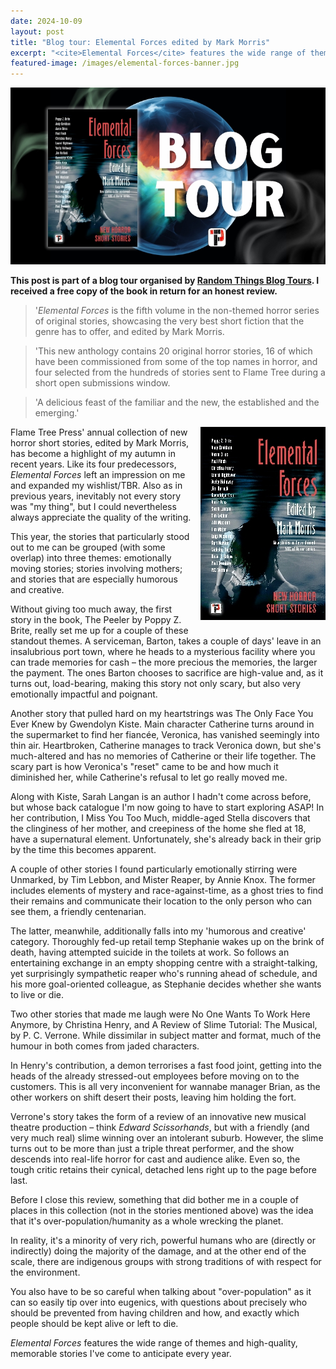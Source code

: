 ```yaml
---
date: 2024-10-09
layout: post
title: "Blog tour: Elemental Forces edited by Mark Morris"
excerpt: "<cite>Elemental Forces</cite> features the wide range of themes and high-quality, memorable stories I've come to anticipate every year."
featured-image: /images/elemental-forces-banner.jpg
---
```


![Elemental Forces blog tour banner](/images/elemental-forces-banner.jpg)

**This post is part of a blog tour organised by [Random Things Blog Tours](http://randomthingsthroughmyletterbox.blogspot.com/p/services-to-publishers-authors-blog.html). I received a free copy of the book in return for an honest review.**

> '<cite>Elemental Forces</cite> is the fifth volume in the non-themed horror series of original stories, showcasing the very best short fiction that the genre has to offer, and edited by Mark Morris.

> 'This new anthology contains 20 original horror stories, 16 of which have been commissioned from some of the top names in horror, and four selected from the hundreds of stories sent to Flame Tree during a short open submissions window.

> 'A delicious feast of the familiar and the new, the established and the emerging.'

<img src="/images/elemental-forces-200.jpg" alt="Elemental Forces" style="float: right; margin-bottom: 10px; margin-left: 10px;">

Flame Tree Press' annual collection of new horror short stories, edited by Mark Morris, has become a highlight of my autumn in recent years. Like its four predecessors, <cite>Elemental Forces</cite> left an impression on me and expanded my wishlist/TBR. Also as in previous years, inevitably not every story was "my thing", but I could nevertheless always appreciate the quality of the writing.

This year, the stories that particularly stood out to me can be grouped (with some overlap) into three themes: emotionally moving stories; stories involving mothers; and stories that are especially humorous and creative.

Without giving too much away, the first story in the book, The Peeler by Poppy Z. Brite, really set me up for a couple of these standout themes. A serviceman, Barton, takes a couple of days' leave in an insalubrious port town, where he heads to a mysterious facility where you can trade memories for cash &ndash; the more precious the memories, the larger the payment. The ones Barton chooses to sacrifice are high-value and, as it turns out, load-bearing, making this story not only scary, but also very emotionally impactful and poignant.

Another story that pulled hard on my heartstrings was The Only Face You Ever Knew by Gwendolyn Kiste. Main character Catherine turns around in the supermarket to find her fiancée, Veronica, has vanished seemingly into thin air. Heartbroken, Catherine manages to track Veronica down, but she's much-altered and has no memories of Catherine or their life together. The scary part is how Veronica's "reset" came to be and how much it diminished her, while Catherine's refusal to let go really moved me.

Along with Kiste, Sarah Langan is an author I hadn't come across before, but whose back catalogue I'm now going to have to start exploring ASAP! In her contribution, I Miss You Too Much, middle-aged Stella discovers that the clinginess of her mother, and creepiness of the home she fled at 18, have a supernatural element. Unfortunately, she's already back in their grip by the time this becomes apparent.

A couple of other stories I found particularly emotionally stirring were Unmarked, by Tim Lebbon, and Mister Reaper, by Annie Knox. The former includes elements of mystery and race-against-time, as a ghost tries to find their remains and communicate their location to the only person who can see them, a friendly centenarian.

The latter, meanwhile, additionally falls into my 'humorous and creative' category. Thoroughly fed-up retail temp Stephanie wakes up on the brink of death, having attempted suicide in the toilets at work. So follows an entertaining exchange in an empty shopping centre with a straight-talking, yet surprisingly sympathetic reaper who's running ahead of schedule, and his more goal-oriented colleague, as Stephanie decides whether she wants to live or die.

Two other stories that made me laugh were No One Wants To Work Here Anymore, by Christina Henry, and A Review of Slime Tutorial: The Musical, by P. C. Verrone. While dissimilar in subject matter and format, much of the humour in both comes from jaded characters.

In Henry's contribution, a demon terrorises a fast food joint, getting into the heads of the already stressed-out employees before moving on to the customers. This is all very inconvenient for wannabe manager Brian, as the other workers on shift desert their posts, leaving him holding the fort.

Verrone's story takes the form of a review of an innovative new musical theatre production &ndash; think <cite>Edward Scissorhands</cite>, but with a friendly (and very much real) slime winning over an intolerant suburb. However, the slime turns out to be more than just a triple threat performer, and the show descends into real-life horror for cast and audience alike. Even so, the tough critic retains their cynical, detached lens right up to the page before last.

Before I close this review, something that did bother me in a couple of places in this collection (not in the stories mentioned above) was the idea that it's over-population/humanity as a whole wrecking the planet.

In reality, it's a minority of very rich, powerful humans who are (directly or indirectly) doing the majority of the damage, and at the other end of the scale, there are indigenous groups with strong traditions of with respect for the environment.

You also have to be so careful when talking about "over-population" as it can so easily tip over into eugenics, with questions about precisely who should be prevented from having children and how, and exactly which people should be kept alive or left to die.

<cite>Elemental Forces</cite> features the wide range of themes and high-quality, memorable stories I've come to anticipate every year.